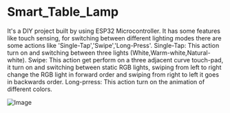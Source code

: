 # Smart_Table_Lamp
It's a DIY project built by using ESP32 Microcontroller. It has some features like touch sensing, for switching between different lighting modes there are some actions like 'Single-Tap','Swipe','Long-Press'.
Single-Tap: This action turn on and switching between three lights (White,Warm-white,Natural-white).
Swipe: This action get perform on a three adjacent curve touch-pad, it turn on and switching between static RGB lights, swiping from left to right change the RGB light in forward order and swiping from right to left it goes in backwards order.
Long-prress: This action turn on the animation of different colors.

![Image](https://github.com/user-attachments/assets/914e8931-7a13-40d0-80de-7a4638e96876)
